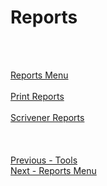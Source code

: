 # Reports #
 <br/>
 <br/>

[Reports Menu](Reports_Menu.md) <br/><br/>
[Print Reports](Print_Reports.md) <br/><br/>
[Scrivener Reports](Scrivener_Reports.md) <br/><br/>
 <br/>
 <br/>
[Previous - Tools](Tools.md) <br/>
[Next - Reports Menu](Reports_Menu.md) <br/>
